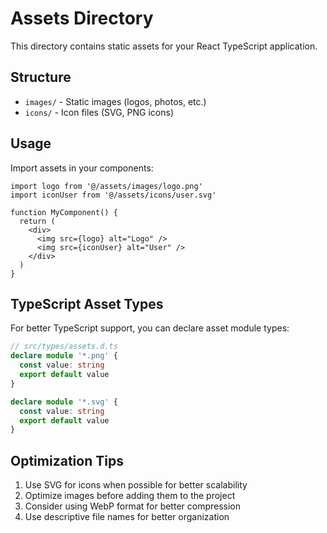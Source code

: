 # Assets Directory

This directory contains static assets for your React TypeScript application.

## Structure

- `images/` - Static images (logos, photos, etc.)
- `icons/` - Icon files (SVG, PNG icons)

## Usage

Import assets in your components:

```tsx
import logo from '@/assets/images/logo.png'
import iconUser from '@/assets/icons/user.svg'

function MyComponent() {
  return (
    <div>
      <img src={logo} alt="Logo" />
      <img src={iconUser} alt="User" />
    </div>
  )
}
```

## TypeScript Asset Types

For better TypeScript support, you can declare asset module types:

```typescript
// src/types/assets.d.ts
declare module '*.png' {
  const value: string
  export default value
}

declare module '*.svg' {
  const value: string
  export default value
}
```

## Optimization Tips

1. Use SVG for icons when possible for better scalability
2. Optimize images before adding them to the project
3. Consider using WebP format for better compression
4. Use descriptive file names for better organization
